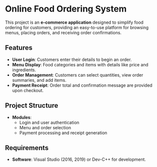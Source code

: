 # Online Food Ordering System

This project is an **e-commerce application** designed to simplify food ordering for customers, providing an easy-to-use platform for browsing menus, placing orders, and receiving order confirmations.

## Features

- **User Login**: Customers enter their details to begin an order.
- **Menu Display**: Food categories and items with details like price and ingredients.
- **Order Management**: Customers can select quantities, view order summaries, and add items.
- **Payment Receipt**: Order total and confirmation message are provided upon checkout.

## Project Structure

- **Modules**:
  - Login and user authentication
  - Menu and order selection
  - Payment processing and receipt generation

## Requirements

- **Software**: Visual Studio (2016, 2019) or Dev-C++ for development.
